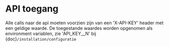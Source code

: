 API toegang
===================

Alle calls naar de api moeten voorzien zijn van een 'X-API-KEY' header met een geldige waarde.
De toegestande waardes worden opgenomen als environment variablen, zie 'API_KEY__N' bij {doc}`/installation/configuratie`
